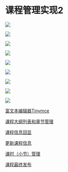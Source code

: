 # 课程管理实现2

![](../../doc/day08/day08随堂笔记/01-今天内容的介绍.png)

![](../../doc/day08/day08随堂笔记/02-整合文本编辑器过程.png)

![](../../doc/day08/day08随堂笔记/03-课程大纲列表功能.png)

![](../../doc/day08/day08随堂笔记/04-课程信息修改功能.png)

![](../../doc/day08/day08随堂笔记/05-课程分类数据回显.png)

![](../../doc/day08/day08随堂笔记/06-章节添加修改删除.png)

![](../../doc/day08/day08随堂笔记/07-sql语句和maven加载机制.png)

![](../../doc/day09/day09随堂笔记/01-内容的介绍.png)

![](../../doc/day09/day09随堂笔记/02-课程最终发布.png)

[富文本编辑器Tinymce](../../doc/day07/day07项目【课程发布-添加课程信息】/05-富文本编辑器Tinymce.ziw)

[课程大纲列表和章节管理](../../doc/day08/day08【课程发布-课程大纲和课程发布】/1-课程大纲列表和章节管理)

[课程信息回显](../../doc/day07/day07项目【课程发布-添加课程信息】/07-课程信息回显.ziw)

[更新课程信息](../../doc/day07/day07项目【课程发布-添加课程信息】/08-更新课程信息.ziw)

[课时（小节）管理](../../doc/day08/day08【课程发布-课程大纲和课程发布】/2-课时（小节）管理)

[课程最终发布](../../doc/day08/day08【课程发布-课程大纲和课程发布】/3-课程最终发布)